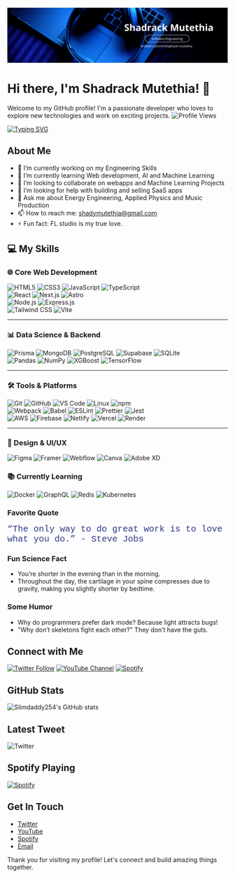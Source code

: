 <!-- 🎯 Profile Banner -->
![Banner](https://github.com/Slimdaddy254/Slimdaddy254/blob/492762d78a1d2c1e49ea3dea5370e81c3fbab47f/banner.png)

# Hi there, I'm Shadrack Mutethia! 👋

Welcome to my GitHub profile! I'm a passionate developer who loves to explore new technologies and work on exciting projects.
![Profile Views](https://komarev.com/ghpvc/?username=Slimdaddy254&color=blueviolet)
<!-- 🎯 Typing Intro -->
<!-- 🎯 Typing Intro -->
[![Typing SVG](https://readme-typing-svg.herokuapp.com?size=28&color=FF5733&center=true&vCenter=true&width=800&lines=Hi+There!+👋;I'm+a+Full-Stack+Developer;Passionate+About+Code+%26+Design;Always+Learning+New+Tech;I+Make+Music+For+Fun+🎶)](https://git.io/typing-svg)



## About Me

- 🔭 I’m currently working on my Engineering Skills
- 🌱 I’m currently learning Web development, AI and Machine Learning
- 👯 I’m looking to collaborate on webapps and Machine Learning Projects
- 🤔 I’m looking for help with building and selling SaaS apps
- 💬 Ask me about Energy Engineering, Applied Physics and Music Production
- 📫 How to reach me: shadymutethia@gmail.com
- ⚡ Fun fact: FL studio is my true love.

## 💻 My Skills  

### 🌐 Core Web Development  
![HTML5](https://img.shields.io/badge/HTML5-E34F26?style=for-the-badge&logo=html5&logoColor=white)
![CSS3](https://img.shields.io/badge/CSS3-1572B6?style=for-the-badge&logo=css3&logoColor=white)
![JavaScript](https://img.shields.io/badge/JavaScript-F7DF1E?style=for-the-badge&logo=javascript&logoColor=black)
![TypeScript](https://img.shields.io/badge/TypeScript-007ACC?style=for-the-badge&logo=typescript&logoColor=white)  
![React](https://img.shields.io/badge/React-20232A?style=for-the-badge&logo=react&logoColor=61DAFB)
![Next.js](https://img.shields.io/badge/Next.js-000000?style=for-the-badge&logo=nextdotjs&logoColor=white)
![Astro](https://img.shields.io/badge/Astro-FF5D01?style=for-the-badge&logo=astro&logoColor=white)  
![Node.js](https://img.shields.io/badge/Node.js-339933?style=for-the-badge&logo=nodedotjs&logoColor=white)
![Express.js](https://img.shields.io/badge/Express.js-000000?style=for-the-badge&logo=express&logoColor=white)  
![Tailwind CSS](https://img.shields.io/badge/Tailwind_CSS-38B2AC?style=for-the-badge&logo=tailwind-css&logoColor=white)
![Vite](https://img.shields.io/badge/Vite-646CFF?style=for-the-badge&logo=vite&logoColor=white)

---

### 📊 Data Science & Backend
![Prisma](https://img.shields.io/badge/Prisma-2D3748?style=for-the-badge&logo=prisma&logoColor=white)
![MongoDB](https://img.shields.io/badge/MongoDB-47A248?style=for-the-badge&logo=mongodb&logoColor=white)
![PostgreSQL](https://img.shields.io/badge/PostgreSQL-336791?style=for-the-badge&logo=postgresql&logoColor=white)
![Supabase](https://img.shields.io/badge/Supabase-3FCF8E?style=for-the-badge&logo=supabase&logoColor=white)
![SQLite](https://img.shields.io/badge/SQLite-003B57?style=for-the-badge&logo=sqlite&logoColor=white)  
![Pandas](https://img.shields.io/badge/Pandas-150458?style=for-the-badge&logo=pandas&logoColor=white)
![NumPy](https://img.shields.io/badge/NumPy-013243?style=for-the-badge&logo=numpy&logoColor=white)
![XGBoost](https://img.shields.io/badge/XGBoost-EC913B?style=for-the-badge&logo=xgboost&logoColor=white)
![TensorFlow](https://img.shields.io/badge/TensorFlow-FF6F00?style=for-the-badge&logo=tensorflow&logoColor=white)

---

### 🛠 Tools & Platforms  
![Git](https://img.shields.io/badge/Git-F05032?style=for-the-badge&logo=git&logoColor=white)
![GitHub](https://img.shields.io/badge/GitHub-181717?style=for-the-badge&logo=github&logoColor=white)
![VS Code](https://img.shields.io/badge/VS_Code-007ACC?style=for-the-badge&logo=visualstudiocode&logoColor=white)
![Linux](https://img.shields.io/badge/Linux-FCC624?style=for-the-badge&logo=linux&logoColor=black)
![npm](https://img.shields.io/badge/npm-CB3837?style=for-the-badge&logo=npm&logoColor=white)  
![Webpack](https://img.shields.io/badge/Webpack-8DD6F9?style=for-the-badge&logo=webpack&logoColor=black)
![Babel](https://img.shields.io/badge/Babel-F9DC3E?style=for-the-badge&logo=babel&logoColor=black)
![ESLint](https://img.shields.io/badge/ESLint-4B32C3?style=for-the-badge&logo=eslint&logoColor=white)
![Prettier](https://img.shields.io/badge/Prettier-F7B93E?style=for-the-badge&logo=prettier&logoColor=black)
![Jest](https://img.shields.io/badge/Jest-C21325?style=for-the-badge&logo=jest&logoColor=white)  
![AWS](https://img.shields.io/badge/Amazon_AWS-232F3E?style=for-the-badge&logo=amazon-aws&logoColor=white)
![Firebase](https://img.shields.io/badge/Firebase-FFCA28?style=for-the-badge&logo=firebase&logoColor=white)
![Netlify](https://img.shields.io/badge/Netlify-00C7B7?style=for-the-badge&logo=netlify&logoColor=white)
![Vercel](https://img.shields.io/badge/Vercel-000000?style=for-the-badge&logo=vercel&logoColor=white)
![Render](https://img.shields.io/badge/Render-00979D?style=for-the-badge&logo=render&logoColor=white)

---
### 🎨 Design & UI/UX  
![Figma](https://img.shields.io/badge/Figma-F24E1E?style=for-the-badge&logo=figma&logoColor=white)
![Framer](https://img.shields.io/badge/Framer-0055FF?style=for-the-badge&logo=framer&logoColor=white)
![Webflow](https://img.shields.io/badge/Webflow-4353FF?style=for-the-badge&logo=webflow&logoColor=white)
![Canva](https://img.shields.io/badge/Canva-00C4CC?style=for-the-badge&logo=canva&logoColor=white)
![Adobe XD](https://img.shields.io/badge/Adobe_XD-FF61F6?style=for-the-badge&logo=adobexd&logoColor=white)

### 📚 Currently Learning  
![Docker](https://img.shields.io/badge/Docker-2496ED?style=for-the-badge&logo=docker&logoColor=white)
![GraphQL](https://img.shields.io/badge/GraphQL-E10098?style=for-the-badge&logo=graphql&logoColor=white)
![Redis](https://img.shields.io/badge/Redis-DC382D?style=for-the-badge&logo=redis&logoColor=white)
![Kubernetes](https://img.shields.io/badge/Kubernetes-326CE5?style=for-the-badge&logo=kubernetes&logoColor=white)

### Favorite Quote
<div style="font-family: 'Courier New', Courier, monospace; font-size: 20px; color: #2E3A87;">
  <q>The only way to do great work is to love what you do.</q> - Steve Jobs
</div>

### Fun Science Fact
- You’re shorter in the evening than in the morning.
- Throughout the day, the cartilage in your spine compresses due to gravity, making you slightly shorter by bedtime.

### Some Humor
- Why do programmers prefer dark mode? Because light attracts bugs!
- "Why don’t skeletons fight each other?"  They don’t have the guts.

## Connect with Me

[![Twitter Follow](https://img.shields.io/twitter/follow/Slimdaddy254?style=social)](https://twitter.com/Shady_mutethia)
[![YouTube Channel](https://img.shields.io/youtube/channel/subscribers/UC-YourChannelID?style=social)](https://www.youtube.com/@shady_mutethia)
[![Spotify](https://img.shields.io/badge/Spotify-1DB954?style=flat&logo=spotify&logoColor=white)](https://open.spotify.com/user/2b82vrtppnwpf6dzybzq84jix?si=f0d2ec17011140a9)

## GitHub Stats

![Slimdaddy254's GitHub stats](https://github-readme-stats.vercel.app/api?username=Slimdaddy254&show_icons=true&theme=radical)

## Latest Tweet

![Twitter](https://img.shields.io/twitter/url?label=Latest%20Tweet&style=social&url=https%3A%2F%2Ftwitter.com%2FShady_mutethia)

## Spotify Playing

[![Spotify](https://novatorem.vercel.app/api/spotify)](https://open.spotify.com/user/2b82vrtppnwpf6dzybzq84jix?si=f0d2ec17011140a9)

## Get In Touch

- [Twitter](https://twitter.com/Shady_Mutethia)
- [YouTube](https://www.youtube.com/@shady_mutethia)
- [Spotify](https://open.spotify.com/user/2b82vrtppnwpf6dzybzq84jix?si=f0d2ec17011140a9)
- [Email](shadymutethia@gmail.com)

Thank you for visiting my profile! Let's connect and build amazing things together.
